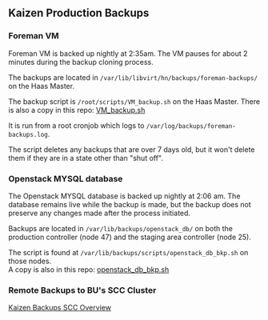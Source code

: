 ## Kaizen Production Backups

### Foreman VM
Foreman VM is backed up nightly at 2:35am.  The VM pauses for about 2 minutes during the backup cloning process.

The backups are located in `/var/lib/libvirt/hn/backups/foreman-backups/` on the Haas Master.

The backup script is `/root/scripts/VM_backup.sh` on the Haas Master.  There is also a copy in this repo:
[VM_backup.sh](https://github.com/CCI-MOC/moc/blob/master/scripts/VM_backup.sh)

It is run from a root cronjob which logs to `/var/log/backups/foreman-backups.log`.

The script deletes any backups that are over 7 days old, but it won't delete them 
if they are in a state other than "shut off".

### Openstack MYSQL database
The Openstack MYSQL database is backed up nightly at 2:06 am.  The database remains live while the backup is made, 
but the backup does not preserve any changes made after the process initiated.

Backups are located in `/var/lib/backups/openstack_db/` on both the production controller (node 47) 
and the staging area controller (node 25).

The script is found at `/var/lib/backups/scripts/openstack_db_bkp.sh` on those nodes.  
A copy is also in this repo: 
[openstack_db_bkp.sh](https://github.com/CCI-MOC/moc/blob/master/scripts/openstack_db_bkp.sh)

### Remote Backups to BU's SCC Cluster   
[Kaizen Backups SCC Overview](../clusters/kaizen/Kaizen-Backups-SCC-Overview.html)
